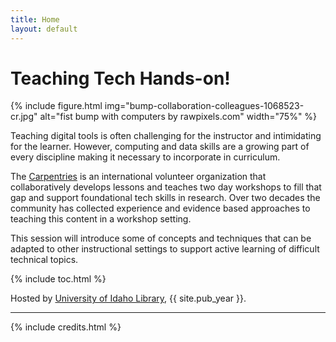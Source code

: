 ```yaml
---
title: Home
layout: default
---
```


# Teaching Tech Hands-on!

{% include figure.html img="bump-collaboration-colleagues-1068523-cr.jpg" alt="fist bump with computers by rawpixels.com" width="75%" %}

Teaching digital tools is often challenging for the instructor and intimidating for the learner. 
However, computing and data skills are a growing part of every discipline making it necessary to incorporate in curriculum. 

The [Carpentries](https://carpentries.org/) is an international volunteer organization that collaboratively develops lessons and teaches two day workshops to fill that gap and support foundational tech skills in research. 
Over two decades the community has collected experience and evidence based approaches to teaching this content in a workshop setting.

This session will introduce some of concepts and techniques that can be adapted to other instructional settings to support active learning of difficult technical topics.

{% include toc.html %}

Hosted by [University of Idaho Library](http://www.lib.uidaho.edu/), {{ site.pub_year }}.

------

{% include credits.html %}
